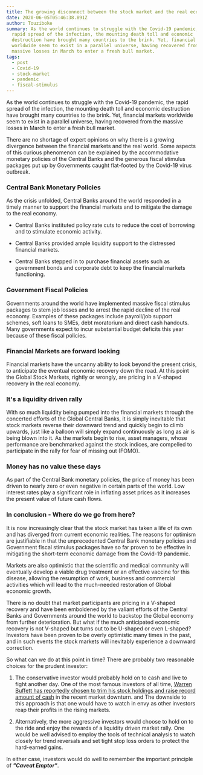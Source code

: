```yaml
---
title: The growing disconnect between the stock market and the real economy.
date: 2020-06-05T05:46:38.891Z
author: Touziboke
summary: As the world continues to struggle with the Covid-19 pandemic, the
  rapid spread of the infection, the mounting death toll and economic
  destruction have brought many countries to the brink. Yet, financial markets
  worldwide seem to exist in a parallel universe, having recovered from the
  massive losses in March to enter a fresh bull market.
tags:
  - post
  - Covid-19
  - stock-market
  - pandemic
  - fiscal-stimulus
---
```

As the world continues to struggle with the Covid-19 pandemic, the rapid spread of the infection, the mounting death toll and economic destruction have brought many countries to the brink. Yet, financial markets worldwide seem to exist in a parallel universe, having recovered from the massive losses in March to enter a fresh bull market.

There are no shortage of expert opinions on why there is a growing divergence between the financial markets and the real world. Some aspects of this curious phenomenon can be explained by the accommodative monetary policies of the Central Banks and the generous fiscal stimulus packages put up by Governments caught flat-footed by the Covid-19 virus outbreak. 

### Central Bank Monetary Policies

As the crisis unfolded, Central Banks around the world responded in a timely manner to support the financial markets and to mitigate the damage to the real economy.

  * Central Banks instituted policy rate cuts to reduce the cost of borrowing and to stimulate economic activity.

  * Central Banks provided ample liquidity support to the distressed financial markets.

  * Central Banks stepped in to purchase financial assets such as government bonds and corporate debt to keep the financial markets functioning.

### Government Fiscal Policies

Governments around the world have implemented massive fiscal stimulus packages to stem job losses and to arrest the rapid decline of the real economy. Examples of these packages include payroll/job support schemes, soft loans to SMEs, debt moratorium and direct cash handouts. Many governments expect to incur substantial budget deficits this year because of these fiscal policies.

### Financial Markets are forward looking

Financial markets have the uncanny ability to look beyond the present crisis, to anticipate the eventual economic recovery down the road. At this point the Global Stock Markets, rightly or wrongly, are pricing in a V-shaped recovery in the real economy.

### It's a liquidity driven rally

With so much liquidity being pumped into the financial markets through the concerted efforts of the Global Central Banks, it is simply inevitable that stock markets reverse their downward trend and quickly begin to climb upwards, just like a balloon will simply expand continuously as long as air is being blown into it. As the markets begin to rise, asset managers, whose performance are benchmarked against the stock indices, are compelled to participate in the rally for fear of missing out (FOMO).

### Money has no value these days

As part of the Central Bank monetary policies, the price of money has been driven to nearly zero or even negative in certain parts of the world. Low interest rates play a significant role in inflating asset prices as it increases the present value of future cash flows.

### In conclusion - Where do we go from here?

It is now increasingly clear that the stock market has taken a life of its own and has diverged from current economic realities. The reasons for optimism are justifiable in that the unprecedented Central Bank monetary policies and Government fiscal stimulus packages have so far proven to be effective in mitigating the short-term economic damage from the Covid-19 pandemic.

Markets are also optimistic that the scientific and medical community will eventually develop a viable drug treatment or an effective vaccine for this disease, allowing the resumption of work, business and commercial activities which will lead to the much-needed restoration of Global economic growth.

There is no doubt that market participants are pricing in a V-shaped recovery and have been emboldened by the valiant efforts of the Central Banks and Governments around the world to backstop the Global economy from further deterioration. But what if the much anticipated economic recovery is not V-shaped but turns out to be U-shaped or even L-shaped? Investors have been proven to be overly optimistic many times in the past, and in such events the stock markets will inevitably experience a downward correction.

So what can we do at this point in time? There are probably two reasonable choices for the prudent investor:

1. The conservative investor would probably hold on to cash and live to fight another day. One of the most famous investors of all time, [Warren Buffett has reportedly chosen to trim his stock holdings and raise record amount of cash](https://www.forbes.com/sites/sergeiklebnikov/2020/05/16/buffett-sells-stocks-goldman-sachs-no-elephant-sized-acquisition/#25da9cb6bbf9) in the recent market downturn.  and The downside to this approach is that one would have to watch in envy as other investors reap their profits in the rising markets.

2. Alternatively, the more aggressive investors would choose to hold on to the ride and enjoy the rewards of a liquidity driven market rally. One would be well advised to employ the tools of technical analysis to watch closely for trend reversals and set tight stop loss orders to protect the hard-earned gains.

In either case, investors would do well to remember the important principle of ***"Caveat Emptor"***.
